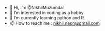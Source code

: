 - 👋 Hi, I’m @NikhilMuzumdar
- 👀 I’m interested in coding as a hobby
- 🌱 I’m currently learning python and R
- 📫 How to reach me : nikhil.neon@gmail.com

<!---
NikhilMuzumdar/NikhilMuzumdar is a ✨ special ✨ repository because its `README.md` (this file) appears on your GitHub profile.
You can click the Preview link to take a look at your changes.
--->
